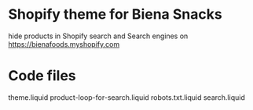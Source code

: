 # Shopify theme for Biena Snacks
 hide products in Shopify search and Search engines on https://bienafoods.myshopify.com

# Code files
theme.liquid
product-loop-for-search.liquid
robots.txt.liquid
search.liquid
